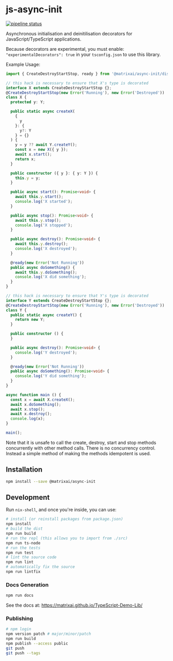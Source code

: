 # js-async-init

[![pipeline status](https://gitlab.com/MatrixAI/open-source/js-async-init/badges/master/pipeline.svg)](https://gitlab.com/MatrixAI/open-source/js-async-init/commits/master)

Asynchronous initialisation and deinitilisation decorators for JavaScript/TypeScript applications.

Because decorators are experimental, you must enable: `"experimentalDecorators": true` in your `tsconfig.json` to use this library.

Example Usage:

```ts
import { CreateDestroyStartStop, ready } from '@matrixai/async-init/dist/CreateDestroyStartStop';

// this hack is necessary to ensure that X's type is decorated
interface X extends CreateDestroyStartStop {};
@CreateDestroyStartStop(new Error('Running'), new Error('Destroyed'))
class X {
  protected y: Y;

  public static async createX(
    {
      y
    }: {
      y?: Y
    } = {}
  ) {
    y = y ?? await Y.createY();
    const x = new X({ y });
    await x.start();
    return x;
  }

  public constructor ({ y }: { y: Y }) {
    this.y = y;
  }

  public async start(): Promise<void> {
    await this.y.start();
    console.log('X started');
  }

  public async stop(): Promise<void> {
    await this.y.stop();
    console.log('X stopped');
  }

  public async destroy(): Promise<void> {
    await this.y.destroy();
    console.log('X destroyed');
  }

  @ready(new Error('Not Running'))
  public async doSomething() {
    await this.y.doSomething();
    console.log('X did something');
  }
}

// this hack is necessary to ensure that Y's type is decorated
interface Y extends CreateDestroyStartStop {};
@CreateDestroyStartStop(new Error('Running'), new Error('Destroyed'))
class Y {
  public static async createY() {
    return new Y;
  }

  public constructor () {
  }

  public async destroy(): Promise<void> {
    console.log('Y destroyed');
  }

  @ready(new Error('Not Running'))
  public async doSomething(): Promise<void> {
    console.log('Y did something');
  }
}

async function main () {
  const x = await X.createX();
  await x.doSomething();
  await x.stop();
  await x.destroy();
  console.log(x);
}

main();
```

Note that it is unsafe to call the create, destroy, start and stop methods concurrently with other method calls. There is no concurrency control. Instead a simple method of making the methods idempotent is used.

## Installation

```sh
npm install --save @matrixai/async-init
```

## Development

Run `nix-shell`, and once you're inside, you can use:

```sh
# install (or reinstall packages from package.json)
npm install
# build the dist
npm run build
# run the repl (this allows you to import from ./src)
npm run ts-node
# run the tests
npm run test
# lint the source code
npm run lint
# automatically fix the source
npm run lintfix
```

### Docs Generation

```sh
npm run docs
```

See the docs at: https://matrixai.github.io/TypeScript-Demo-Lib/

### Publishing

```sh
# npm login
npm version patch # major/minor/patch
npm run build
npm publish --access public
git push
git push --tags
```

